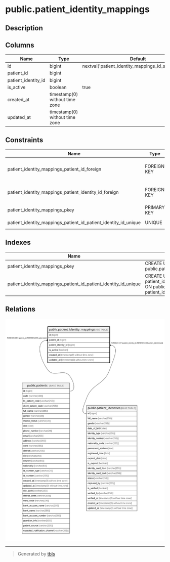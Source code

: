 # public.patient_identity_mappings

## Description

## Columns

| Name | Type | Default | Nullable | Children | Parents | Comment |
| ---- | ---- | ------- | -------- | -------- | ------- | ------- |
| id | bigint | nextval('patient_identity_mappings_id_seq'::regclass) | false |  |  |  |
| patient_id | bigint |  | false |  | [public.patients](public.patients.md) |  |
| patient_identity_id | bigint |  | false |  | [public.patient_identities](public.patient_identities.md) |  |
| is_active | boolean | true | false |  |  |  |
| created_at | timestamp(0) without time zone |  | true |  |  |  |
| updated_at | timestamp(0) without time zone |  | true |  |  |  |

## Constraints

| Name | Type | Definition |
| ---- | ---- | ---------- |
| patient_identity_mappings_patient_id_foreign | FOREIGN KEY | FOREIGN KEY (patient_id) REFERENCES patients(id) |
| patient_identity_mappings_patient_identity_id_foreign | FOREIGN KEY | FOREIGN KEY (patient_identity_id) REFERENCES patient_identities(id) |
| patient_identity_mappings_pkey | PRIMARY KEY | PRIMARY KEY (id) |
| patient_identity_mappings_patient_id_patient_identity_id_unique | UNIQUE | UNIQUE (patient_id, patient_identity_id) |

## Indexes

| Name | Definition |
| ---- | ---------- |
| patient_identity_mappings_pkey | CREATE UNIQUE INDEX patient_identity_mappings_pkey ON public.patient_identity_mappings USING btree (id) |
| patient_identity_mappings_patient_id_patient_identity_id_unique | CREATE UNIQUE INDEX patient_identity_mappings_patient_id_patient_identity_id_unique ON public.patient_identity_mappings USING btree (patient_id, patient_identity_id) |

## Relations

![er](public.patient_identity_mappings.svg)

---

> Generated by [tbls](https://github.com/k1LoW/tbls)
